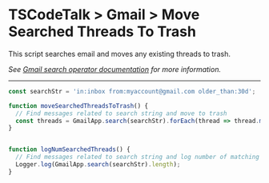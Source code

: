 # TSCodeTalk > Gmail > Move Searched Threads To Trash


This script searches email and moves any existing threads to trash.

*See [Gmail search operator documentation](https://support.google.com/mail/answer/7190?hl=en) for more information.*

---

```javascript
const searchStr = 'in:inbox from:myaccount@gmail.com older_than:30d';

function moveSearchedThreadsToTrash() {
  // Find messages related to search string and move to trash
  const threads = GmailApp.search(searchStr).forEach(thread => thread.moveToTrash());
}


function logNumSearchedThreads() {
  // Find messages related to search string and log number of matching threads
  Logger.log(GmailApp.search(searchStr).length);
}
```
